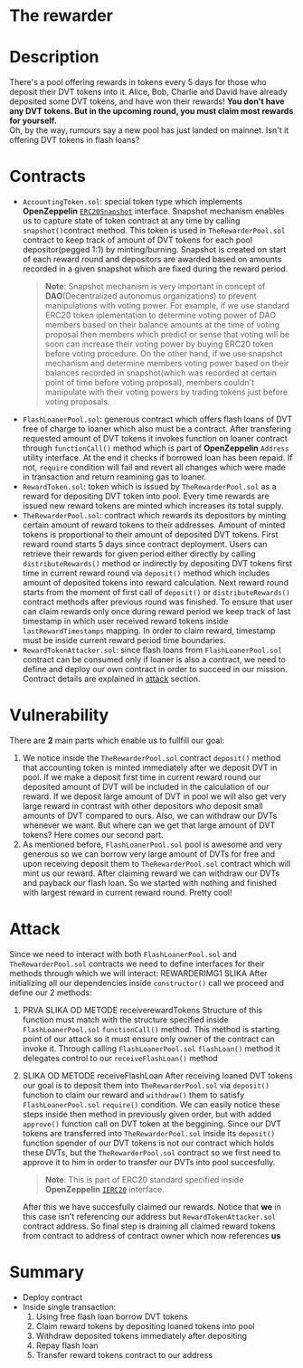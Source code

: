 # The rewarder
# Description
 There's a pool offering rewards in tokens every 5 days for those who deposit their DVT tokens into it. Alice, Bob, Charlie and David have already deposited some DVT tokens, and have won their rewards! **You don't have any DVT tokens. But in the upcoming round, you must claim most rewards for yourself.**  
 Oh, by the way, rumours say a new pool has just landed on mainnet. Isn't it offering DVT tokens in flash loans? 
# Contracts
- `AccountingToken.sol`: special token type which implements **OpenZeppelin** [`ERC20Snapshot`](https://docs.openzeppelin.com/contracts/3.x/api/token/erc20#ERC20Snapshot)  interface. Snapshot mechanism enables us to capture state of token contract at any time by calling `snapshot()`contract method. This token is used in  `TheRewarderPool.sol` contract to keep track of amount of DVT tokens for each pool depositor(pegged 1:1) by minting/burning. Snapshot is created on start of each reward round and depositors are awarded based on amounts recorded in a given snapshot which are fixed during the reward period.
    >**Note**: Snapshot mechanism is very important in concept of **DAO**(Decentralized autonomus organizations) to prevent manipulations with voting power. For example, if we use standard ERC20 token iplementation to determine voting power of DAO members based on their balance amounts at the time of voting proposal then members which predict or sense that voting will be soon can increase their voting power by buying ERC20 token before voting procedure. On the other hand, if we use snapshot mechanism and determine members voting power based on their balances recorded in snapshot(which was recorded at certain point of time before voting proposal), members couldn't manipulate with their voting powers by trading tokens just before voting proposals.
- `FlashLoanerPool.sol`: generous contract which offers flash loans of DVT free of charge to loaner which also must be a contract. After transfering requested amount of DVT tokens it invokes function on loaner contract through `functionCall()` method which is part of **OpenZeppelin** `Address` utility interface. At the end it checks if borrowed loan has been repaid. If not, `require` condition will fail and revert all changes which were made in transaction and return reamining gas to loaner. 
- `RewardToken.sol`: token which is issued by `TheRewarderPool.sol` as a reward for depositing DVT token into pool. Every time rewards are issued new reward tokens are minted which increases its total supply.
- `TheRewarderPool.sol`: contract which rewards its depositors by minting certain amount of reward tokens to their addresses. Amount of minted tokens is proportional to their amount of deposited DVT tokens. First reward round starts 5 days since contract deployment. Users can retrieve their rewards for given period either directly by calling `distributeRewards()` method or indirectly by depositing DVT tokens first time in current reward round via `deposit()` method which includes amount of deposited tokens into reward calculation. Next reward round starts from the moment of first call of `deposit()` or `distributeRewards()` contract methods after previous round was finished. To ensure that user can claim rewards only once during reward period we keep track of last timestamp in which user received reward tokens inside `lastRewardTimestamps` mapping. In order to claim reward, timestamp must be inside current reward period time boundaries.
- `RewardTokenAttacker.sol`: since flash loans from `FlashLoanerPool.sol` contract can be consumed only if loaner is also a contract, we need to define and deploy our own contract in order to succeed in our mission. Contract details are explained in [attack](#Attack) section.
# Vulnerability
There are **2** main parts which enable us to fullfill our goal:
1) We notice inside the `TheRewarderPool.sol` contract `deposit()` method that accounting token is minted immediately after we deposit DVT in pool. If we make a deposit first time in current reward round our deposited amount of DVT will be included in the calculation of our reward. If we deposit large amount of DVT in pool we will also get very large reward in contrast with other depositors who deposit small amounts of DVT compared to ours. Also, we can withdraw our DVTs whenever we want. But where can we get that large amount of DVT tokens? Here comes our second part.
2) As mentioned before, `FlashLoanerPool.sol` pool is awesome and very generous so we can borrow very large amount of DVTs for free and upon receiving deposit them to `TheRewarderPool.sol` contract which will mint us our reward. After claiming reward we can withdraw our DVTs and payback our flash loan. So we started with nothing and finished with largest reward in current reward round. Pretty cool!
# Attack
Since we need to interact with both `FlashLoanerPool.sol` and `TheRewarderPool.sol` contracts we need to define interfaces for their methods through which we will interact:
REWARDERIMG1 SLIKA
After initializing all our dependencies inside `constructor()` call we proceed and define our 2 methods:
1) PRVA SLIKA OD METODE receiverewardTokens
    Structure of this function must match with the structure specified inside `FlashLoanerPool.sol`  `functionCall()` method. This method is starting point of our attack so it must ensure only owner of the contract can invoke it. Through calling `FlashLoanerPool.sol`  `flashLoan()` method it delegates control to our `receiveFlashLoan()` method
2) SLIKA OD METODE receiveFlashLoan
    After receiving loaned DVT tokens our goal is to deposit them into `TheRewarderPool.sol` via `deposit()` function to claim our reward and `withdraw()` them  to satisfy `FlashLoanerPool.sol` `require()` condition. We can easily notice these steps inside then method in previously given order, but with added `approve()` function call on DVT token at the beggining. Since our DVT tokens are transferred into `TheRewarderPool.sol` inside its `deposit()` function spender of our DVT tokens is not our contract which holds these DVTs, but the `TheRewarderPool.sol` contract so we first need to approve it to him in order to transfer our DVTs into pool succesfully.
    >**Note**: This is part of ERC20 standard specified inside **OpenZeppelin** [`IERC20`](https://docs.openzeppelin.com/contracts/3.x/api/token/erc20#IERC20) interface.
    
    After this we have succesfully claimed our rewards. Notice that **we** in this case isn't referencing our address but `RewardTokenAttacker.sol` contract address. So final step is draining all claimed reward tokens from contract to address of contract owner which now references **us**

# Summary
- Deploy contract
- Inside single transaction:
    1) Using free flash loan borrow DVT tokens
    2) Claim reward tokens by depositing loaned tokens into pool
    3) Withdraw deposited tokens immediately after depositing
    4) Repay flash loan
    5) Transfer reward tokens contract to our address

